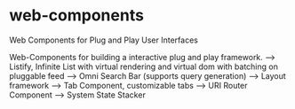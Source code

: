 # web-components
Web Components for Plug and Play User Interfaces

Web-Components for building a interactive plug and play framework.
 --> Listify, Infinite List with virtual rendering and virtual dom with batching on pluggable feed
 --> Omni Search Bar (supports query generation)
 --> Layout framework
 --> Tab Component, customizable tabs
 --> URI Router Component
 --> System State Stacker
